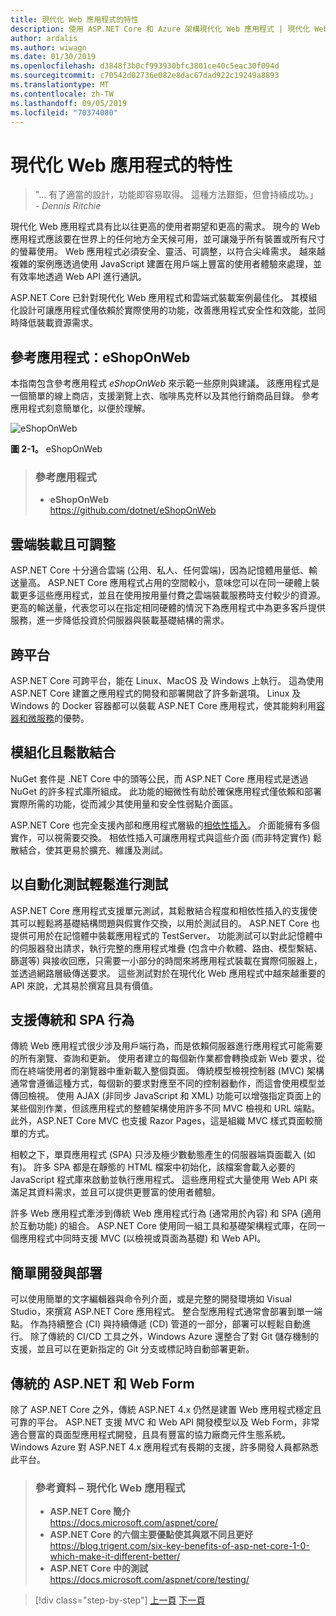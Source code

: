 ```yaml
---
title: 現代化 Web 應用程式的特性
description: 使用 ASP.NET Core 和 Azure 架構現代化 Web 應用程式 | 現代化 Web 應用程式的特性
author: ardalis
ms.author: wiwagn
ms.date: 01/30/2019
ms.openlocfilehash: d3848f3b0cf993930bfc3801ce40c5eac30f094d
ms.sourcegitcommit: c70542d02736e082e8dac67dad922c19249a8893
ms.translationtype: MT
ms.contentlocale: zh-TW
ms.lasthandoff: 09/05/2019
ms.locfileid: "70374080"
---
```

# <a name="characteristics-of-modern-web-applications"></a>現代化 Web 應用程式的特性

> "… 有了適當的設計，功能即容易取得。 這種方法艱鉅，但會持續成功。」  
> _\- Dennis Ritchie_

現代化 Web 應用程式具有比以往更高的使用者期望和更高的需求。 現今的 Web 應用程式應該要在世界上的任何地方全天候可用，並可讓幾乎所有裝置或所有尺寸的螢幕使用。 Web 應用程式必須安全、靈活、可調整，以符合尖峰需求。 越來越複雜的案例應透過使用 JavaScript 建置在用戶端上豐富的使用者體驗來處理，並有效率地透過 Web API 進行通訊。

ASP.NET Core 已針對現代化 Web 應用程式和雲端式裝載案例最佳化。 其模組化設計可讓應用程式僅依賴於實際使用的功能，改善應用程式安全性和效能，並同時降低裝載資源需求。

## <a name="reference-application-eshoponweb"></a>參考應用程式：eShopOnWeb

本指南包含參考應用程式 _eShopOnWeb_ 來示範一些原則與建議。 該應用程式是一個簡單的線上商店，支援瀏覽上衣、咖啡馬克杯以及其他行銷商品目錄。 參考應用程式刻意簡單化，以便於理解。

![eShopOnWeb](./media/image2-1.png)

**圖 2-1。** eShopOnWeb

> ### <a name="reference-application"></a>參考應用程式
>
> - **eShopOnWeb**  
>   <https://github.com/dotnet/eShopOnWeb>

## <a name="cloud-hosted-and-scalable"></a>雲端裝載且可調整

ASP.NET Core 十分適合雲端 (公用、私人、任何雲端)，因為記憶體用量低、輸送量高。 ASP.NET Core 應用程式占用的空間較小，意味您可以在同一硬體上裝載更多這些應用程式，並且在使用按用量付費之雲端裝載服務時支付較少的資源。 更高的輸送量，代表您可以在指定相同硬體的情況下為應用程式中為更多客戶提供服務，進一步降低投資於伺服器與裝載基礎結構的需求。

## <a name="cross-platform"></a>跨平台

ASP.NET Core 可跨平台，能在 Linux、MacOS 及 Windows 上執行。 這為使用 ASP.NET Core 建置之應用程式的開發和部署開啟了許多新選項。 Linux 及 Windows 的 Docker 容器都可以裝載 ASP.NET Core 應用程式，使其能夠利用[容器和微服務](../microservices/index.md)的優勢。

## <a name="modular-and-loosely-coupled"></a>模組化且鬆散結合

NuGet 套件是 .NET Core 中的頭等公民，而 ASP.NET Core 應用程式是透過 NuGet 的許多程式庫所組成。 此功能的細微性有助於確保應用程式僅依賴和部署實際所需的功能，從而減少其使用量和安全性弱點介面區。

ASP.NET Core 也完全支援內部和應用程式層級的[相依性插入](https://deviq.com/dependency-injection/)。 介面能擁有多個實作，可以視需要交換。 相依性插入可讓應用程式與這些介面 (而非特定實作) 鬆散結合，使其更易於擴充、維護及測試。

## <a name="easily-tested-with-automated-tests"></a>以自動化測試輕鬆進行測試

ASP.NET Core 應用程式支援單元測試，其鬆散結合程度和相依性插入的支援使其可以輕鬆將基礎結構問題與假實作交換，以用於測試目的。 ASP.NET Core 也提供可用於在記憶體中裝載應用程式的 TestServer。 功能測試可以對此記憶體中的伺服器發出請求，執行完整的應用程式堆疊 (包含中介軟體、路由、模型繫結、篩選等) 與接收回應，只需要一小部分的時間來將應用程式裝載在實際伺服器上，並透過網路層級傳送要求。 這些測試對於在現代化 Web 應用程式中越來越重要的 API 來說，尤其易於撰寫且具有價值。

## <a name="traditional-and-spa-behaviors-supported"></a>支援傳統和 SPA 行為

傳統 Web 應用程式很少涉及用戶端行為，而是依賴伺服器進行應用程式可能需要的所有瀏覽、查詢和更新。 使用者建立的每個新作業都會轉換成新 Web 要求，從而在終端使用者的瀏覽器中重新載入整個頁面。 傳統模型檢視控制器 (MVC) 架構通常會遵循這種方式，每個新的要求對應至不同的控制器動作，而這會使用模型並傳回檢視。 使用 AJAX (非同步 JavaScript 和 XML) 功能可以增強指定頁面上的某些個別作業，但該應用程式的整體架構使用許多不同 MVC 檢視和 URL 端點。 此外，ASP.NET Core MVC 也支援 Razor Pages，這是組織 MVC 樣式頁面較簡單的方式。

相較之下，單頁應用程式 (SPA) 只涉及極少數動態產生的伺服器端頁面載入 (如有)。 許多 SPA 都是在靜態的 HTML 檔案中初始化，該檔案會載入必要的 JavaScript 程式庫來啟動並執行應用程式。 這些應用程式大量使用 Web API 來滿足其資料需求，並且可以提供更豐富的使用者體驗。

許多 Web 應用程式牽涉到傳統 Web 應用程式行為 (通常用於內容) 和 SPA (適用於互動功能) 的組合。 ASP.NET Core 使用同一組工具和基礎架構程式庫，在同一個應用程式中同時支援 MVC (以檢視或頁面為基礎) 和 Web API。

## <a name="simple-development-and-deployment"></a>簡單開發與部署

可以使用簡單的文字編輯器與命令列介面，或是完整的開發環境如 Visual Studio，來撰寫 ASP.NET Core 應用程式。 整合型應用程式通常會部署到單一端點。 作為持續整合 (CI) 與持續傳遞 (CD) 管道的一部分，部署可以輕鬆自動進行。 除了傳統的 CI/CD 工具之外，Windows Azure 還整合了對 Git 儲存機制的支援，並且可以在更新指定的 Git 分支或標記時自動部署更新。

## <a name="traditional-aspnet-and-web-forms"></a>傳統的 ASP.NET 和 Web Form

除了 ASP.NET Core 之外，傳統 ASP.NET 4.x 仍然是建置 Web 應用程式穩定且可靠的平台。 ASP.NET 支援 MVC 和 Web API 開發模型以及 Web Form，非常適合豐富的頁面型應用程式開發，且具有豐富的協力廠商元件生態系統。 Windows Azure 對 ASP.NET 4.x 應用程式有長期的支援，許多開發人員都熟悉此平台。

> ### <a name="references--modern-web-applications"></a>參考資料 – 現代化 Web 應用程式
>
> - **ASP.NET Core 簡介**  
>   <https://docs.microsoft.com/aspnet/core/>
> - **ASP.NET Core 的六個主要優點使其與眾不同且更好**  
>   <https://blog.trigent.com/six-key-benefits-of-asp-net-core-1-0-which-make-it-different-better/>
> - **ASP.NET Core 中的測試**  
>   <https://docs.microsoft.com/aspnet/core/testing/>

>[!div class="step-by-step"]
>[上一頁](index.md)
>[下一頁](choose-between-traditional-web-and-single-page-apps.md)
